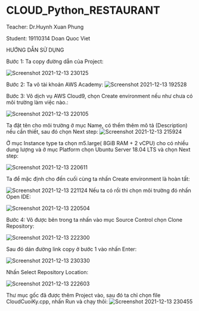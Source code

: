 # CLOUD_Python_RESTAURANT

Teacher: Dr.Huynh Xuan Phung

Student: 19110314 Doan Quoc Viet

HƯỚNG DẪN SỬ DỤNG 

Bước 1: Ta copy đường dẫn của Project:
 
![Screenshot 2021-12-13 230125](https://user-images.githubusercontent.com/92070234/145845867-679679f6-d55d-4c70-bd10-91f00c2f28af.png)

Bước 2: Ta vô tài khoản AWS Academy:
![Screenshot 2021-12-13 192528](https://user-images.githubusercontent.com/92070234/145843630-050ce24a-c1ba-4a55-8a8c-c5f4467b18d4.png)

Bước 3: Vô dịch vụ AWS Cloud9, chọn Create environment nếu như chưa có môi trường làm việc nào.:
 
![Screenshot 2021-12-13 220105](https://user-images.githubusercontent.com/92070234/145843829-072708be-9f21-4fec-a102-900c6c248fa5.png)



Ta đặt tên cho môi trường ở mục Name, có thểm thêm mô tả (Description) nếu cần thiết, sau đó chọn Next step:
 ![Screenshot 2021-12-13 215924](https://user-images.githubusercontent.com/92070234/145843866-2d8be686-090a-4807-803f-d81dfe18ed7e.png)

Ở mục Instance type ta chọn m5.large( 8GiB RAM + 2 vCPU) cho có nhiều dung lượng và ở mục Platform chọn Ubuntu Server 18.04 LTS và chọn Next step:

 ![Screenshot 2021-12-13 220611](https://user-images.githubusercontent.com/92070234/145846718-4d7b1226-c340-41f4-b095-b8b01ecc464b.png)

 
Ta để mặc định cho đến cuối cùng ta nhấn Create environment là hoàn tất:
 
![Screenshot 2021-12-13 221124](https://user-images.githubusercontent.com/92070234/145843972-bc5f7819-995f-47dc-b6f5-886c2d824648.png)
Nếu ta có rồi thì chọn môi trường đó nhấn Open IDE:
	 	 
![Screenshot 2021-12-13 220504](https://user-images.githubusercontent.com/92070234/145844005-ff270f8b-1525-40b2-9903-5b29b8687768.png)


Bước 4: Vô được bên trong ta nhấn vào mục Source Control chọn Clone Repository:

 ![Screenshot 2021-12-13 222300](https://user-images.githubusercontent.com/92070234/145844023-0627d3df-1172-4663-98f4-270771f8989c.png)
 
 
Sau đó dán đường link copy ở bước 1 vào nhấn Enter:
 
![Screenshot 2021-12-13 230330](https://user-images.githubusercontent.com/92070234/145846203-7cc0ebd3-ec50-4d96-b17f-91a1e8dfd2e0.png)

Nhấn Select Repository Location:

 ![Screenshot 2021-12-13 222603](https://user-images.githubusercontent.com/92070234/145844087-bd884ed8-b5c6-4bb2-80c4-569e0364988e.png)

Thư mục gốc đã được thêm Project vào, sau đó ta chỉ chọn file CloudCuoiKy.cpp, nhấn Run và chạy thôi:
 ![Screenshot 2021-12-13 230455](https://user-images.githubusercontent.com/92070234/145846434-1d8411d5-4930-4cc8-abad-34e87f6dd53e.png)

